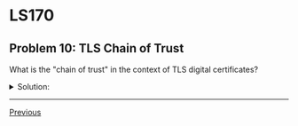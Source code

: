 # LS170
## Problem 10: TLS Chain of Trust

What is the "chain of trust" in the context of TLS digital certificates?

<details>
<summary>Solution:</summary>

The "chain of trust" is the method by which a browser verifies the authenticity of a server's digital certificate. The server's certificate is signed by an Intermediate Certificate Authority (CA), which is in turn signed by a trusted Root CA. Browsers and operating systems maintain a list of these trusted Root CAs. By following the chain of signatures from the server's certificate back to a trusted root, the browser can confirm that the certificate is legitimate.

</details>

---

[Previous](09.md)

